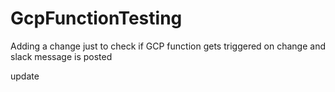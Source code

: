 # GcpFunctionTesting

Adding a change just to check if GCP function gets triggered on change and slack message is posted


update
